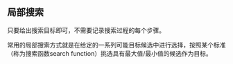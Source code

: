 ## 局部搜索
只要给出搜索目标即可，不需要记录搜索过程的每个步骤。

常用的局部搜索方式就是在给定的一系列可能目标候选中进行选择，按照某个标准（称为搜索函数search function）挑选具有最大值/最小值的候选作为目标。

